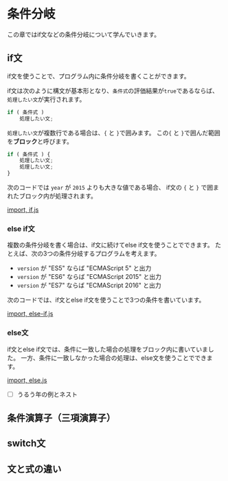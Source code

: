 # 条件分岐

この章ではif文などの条件分岐について学んでいきます。

## if文

if文を使うことで、プログラム内に条件分岐を書くことができます。

if文は次のように構文が基本形となり、`条件式`の評価結果が`true`であるならば、
`処理したい文`が実行されます。

```js
if ( 条件式 )
    処理したい文;
```

`処理したい文`が複数行である場合は、`{` と `}`で囲みます。
この`{` と `}`で囲んだ範囲を**ブロック**と呼びます。

```js
if ( 条件式 ) {
    処理したい文;
    処理したい文;
}
```


次のコードでは `year` が `2015` よりも大きな値である場合、
if文の `{` と `}` で囲まれたブロック内が処理されます。

[import, if.js](src/if/if.js)

### else if文

複数の条件分岐を書く場合は、if文に続けてelse if文を使うことでできます。
たとえば、次の3つの条件分岐するプログラムを考えます。

- `version` が "ES5" ならば "ECMAScript 5" と出力
- `version` が "ES6" ならば "ECMAScript 2015" と出力
- `version` が "ES7" ならば "ECMAScript 2016" と出力

次のコードでは、if文とelse if文を使うことで3つの条件を書いています。

[import, else-if.js](src/if/else-if.js)

### else文

if文とelse if文では、条件に一致した場合の処理をブロック内に書いていました。
一方、条件に一致しなかった場合の処理は、else文を使うことでできます。

[import, else.js](src/if/else.js)


- [ ] うるう年の例とネスト


## 条件演算子（三項演算子）

## switch文

## 文と式の違い
